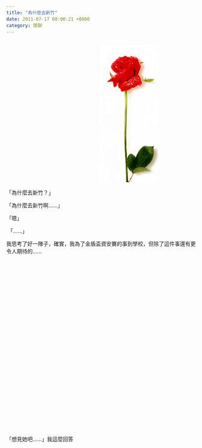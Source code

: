 ```yaml
---
title: "為什麼去新竹"
date: 2011-07-17 00:00:21 +0800
category: 閒聊
---
```


![](/images/slum-area/19_5.jpg)
<p>「為什麼去新竹？」&nbsp;</p><p>「為什麼去新竹啊&hellip;&hellip;」</p><p>「嗯」</p><p>&nbsp;「&hellip;&hellip;」</p><p>我思考了好一陣子，確實，我為了金盾盃資安賽的事到學校，但除了這件事還有更令人期待的&hellip;&hellip;</p><p>&nbsp;</p><p>&nbsp;</p><p>&nbsp;</p><p>&nbsp;</p><p>&nbsp;</p><p>&nbsp;</p><p>&nbsp;</p><p>&nbsp;</p><p>&nbsp;</p><p>&nbsp;</p><p>&nbsp;</p><p>&nbsp;</p><p>&nbsp;</p><p>&nbsp;</p><p>&nbsp;</p><p>「想見她吧&hellip;&hellip;」我這麼回答</p>
